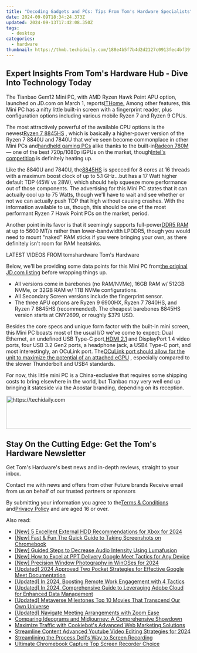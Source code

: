 ```yaml
---
title: "Decoding Gadgets and PCs: Tips From Tom's Hardware Specialists"
date: 2024-09-09T18:34:24.373Z
updated: 2024-09-13T17:42:08.350Z
tags:
  - desktop
categories:
  - hardware
thumbnail: https://thmb.techidaily.com/188e4b5f7b4d2d2127c0913fec4bf39f7b63f882f1dce5c675f74afd09d13628.jpg
---
```


## Expert Insights From Tom's Hardware Hub - Dive Into Technology Today

The Tianbao Gem12 Mini PC, with AMD Ryzen Hawk Point APU option, launched on JD.com on March 1, reports[ITHome.](https://www.ithome.com/0/753/184.htm) Among other features, this Mini PC has a nifty little built-in screen with a fingerprint reader, plus configuration options including various mobile Ryzen 7 and Ryzen 9 CPUs.

 The most attractively powerful of the available CPU options is the newest[Ryzen 7 8845HS](https://www.tomshardware.com/pc-components/cpus/the-refresh-that-wasnt-amd-announces-hawk-point-ryzen-8040-series-with-zen-4-rdna3-and-xdna-teases-strix-point) , which is basically a higher-power version of the Ryzen 7 8840U and 7840U that we've seen become commonplace in other Mini PCs and[handheld gaming PCs](https://www.tomshardware.com/news/steam-deck-2-valve-hints-at-future-of-handheld-gaming-pcs) alike thanks to the built-in[Radeon 780M](https://www.tomshardware.com/pc-components/gpus/amds-radeon-780m-integrated-graphics-get-close-to-gtx-1650-in-geekbench-6-ryzen-7-8700g-igpu-benchmark-leaked) — one of the best 720p/1080p iGPUs on the market, though[Intel's competition](https://www.tomshardware.com/pc-components/cpus/intel-core-ultra-7-155h-and-amd-ryzen-7-7840u-have-an-igpu-bound-benchmarking-rematch-in-linux) is definitely heating up.

 Like the 8840U and 7840U, the[8845HS](https://www.amd.com/en/products/apu/amd-ryzen-7-8845hs) is specced for 8 cores at 16 threads with a maximum boost clock of up to 5.1 GHz...but has a 17 Watt higher default TDP (45W vs 28W), which should help squeeze more performance out of those components. The advertising for this Mini PC states that it can actually cool up to 75 Watts, though we'll have to wait and see whether or not we can actually push TDP that high without causing crashes. With the information available to us, though, this should be one of the most performant Ryzen 7 Hawk Point PCs on the market, period.

 Another point in its favor is that it seemingly supports full-power[DDR5 RAM](https://www.tomshardware.com/reviews/best-ram,4057.html) at up to 5600 MT/s rather than lower-bandwidth LPDDR5, though you would need to mount "naked" RAM sticks if you were bringing your own, as there definitely isn't room for RAM heatsinks.

 LATEST VIDEOS FROM tomshardware Tom's Hardware

 Below, we'll be providing some data points for this Mini PC from[the original JD.com listing](https://item.jd.com/10097209811046.html) before wrapping things up.

* All versions come in barebones (no RAM/NVMe), 16GB RAM w/ 512GB NVMe, or 32GB RAM w/ 1TB NVMe configurations.
* All Secondary Screen versions include the fingerprint sensor.
* The three APU options are Ryzen 9 6900HX, Ryzen 7 7840HS, and Ryzen 7 8845HS (recommended). The cheapest barebones 8845HS version starts at CNY2699, or roughly $379 USD.

 Besides the core specs and unique form factor with the built-in mini screen, this Mini PC boasts most of the usual I/O we've come to expect: Dual Ethernet, an undefined USB Type-C port,[HDMI 2.1](https://www.tomshardware.com/pc-components/gpus/hdmi-forum-rejects-amds-hdmi-21-open-source-driver) and DisplayPort 1.4 video ports, four USB 3.2 Gen2 ports, a headphone jack, a USB4 Type-C port, and most interestingly, an OCuLink port. The[OCuLink port should allow for the unit to maximize the potential of an attached eGPU](https://www.tomshardware.com/news/gpd-win-max-2-egpu-benchmarks) , especially compared to the slower Thunderbolt and USB4 standards.

 For now, this little mini PC is a China-exclusive that requires some shipping costs to bring elsewhere in the world, but Tianbao may very well end up bringing it stateside via the Aoostar branding, depending on its reception.

<!-- affiliate ads begin -->
<a href="https://appsumo.8odi.net/c/5597632/2123731/7443" target="_top" id="2123731">
  <img src="//a.impactradius-go.com/display-ad/7443-2123731" border="0" alt="https://techidaily.com" width="728" height="90"/>
</a>
<img height="0" width="0" src="https://appsumo.8odi.net/i/5597632/2123731/7443" style="position:absolute;visibility:hidden;" border="0" />
<!-- affiliate ads end -->

## Stay On the Cutting Edge: Get the Tom's Hardware Newsletter

 Get Tom's Hardware's best news and in-depth reviews, straight to your inbox.

 Contact me with news and offers from other Future brands  Receive email from us on behalf of our trusted partners or sponsors

 By submitting your information you agree to the[Terms & Conditions](https://futureplc.com/terms-conditions/) and[Privacy Policy](https://futureplc.com/privacy-policy/) and are aged 16 or over.

<ins class="adsbygoogle"
     style="display:block"
     data-ad-format="autorelaxed"
     data-ad-client="ca-pub-7571918770474297"
     data-ad-slot="1223367746"></ins>

<ins class="adsbygoogle"
     style="display:block"
     data-ad-client="ca-pub-7571918770474297"
     data-ad-slot="8358498916"
     data-ad-format="auto"
     data-full-width-responsive="true"></ins>

<span class="atpl-alsoreadstyle">Also read:</span>
<div><ul>
<li><a href="https://desktop-recording.techidaily.com/new-5-excellent-external-hdd-recommendations-for-xbox-for-2024/"><u>[New] 5 Excellent External HDD Recommendations for Xbox for 2024</u></a></li>
<li><a href="https://desktop-recording.techidaily.com/new-fast-and-fun-the-quick-guide-to-taking-screenshots-on-chromebook/"><u>[New] Fast & Fun The Quick Guide to Taking Screenshots on Chromebook</u></a></li>
<li><a href="https://some-techniques.techidaily.com/new-guided-steps-to-decrease-audio-intensity-using-lumafusion/"><u>[New] Guided Steps to Decrease Audio Intensity Using Lumafusion</u></a></li>
<li><a href="https://screen-sharing-recording.techidaily.com/new-how-to-excel-at-ppt-delivery-google-meet-tactics-for-any-device/"><u>[New] How to Excel at PPT Delivery Google Meet Tactics for Any Device</u></a></li>
<li><a href="https://desktop-recording.techidaily.com/new-precision-window-photography-in-winoses-for-2024/"><u>[New] Precision Window Photography in WinOSes for 2024</u></a></li>
<li><a href="https://desktop-recording.techidaily.com/updated-2024-approved-two-pocket-strategies-for-effective-google-meet-documentation/"><u>[Updated] 2024 Approved Two Pocket Strategies for Effective Google Meet Documentation</u></a></li>
<li><a href="https://desktop-recording.techidaily.com/updated-in-2024-boosting-remote-work-engagement-with-4-tactics/"><u>[Updated] In 2024, Boosting Remote Work Engagement with 4 Tactics</u></a></li>
<li><a href="https://fox-boxes.techidaily.com/updated-in-2024-comprehensive-guide-to-leveraging-adobe-cloud-for-enhanced-data-management/"><u>[Updated] In 2024, Comprehensive Guide to Leveraging Adobe Cloud for Enhanced Data Management</u></a></li>
<li><a href="https://fox-blue.techidaily.com/updated-metaverse-milestones-top-10-movies-that-transcend-our-own-universe/"><u>[Updated] Metaverse Milestones Top 10 Movies That Transcend Our Own Universe</u></a></li>
<li><a href="https://screen-video-capture.techidaily.com/updated-navigate-meeting-arrangements-with-zoom-ease/"><u>[Updated] Navigate Meeting Arrangements with Zoom Ease</u></a></li>
<li><a href="https://some-techniques.techidaily.com/comparing-ideograms-and-midjourney-a-comprehensive-showdown/"><u>Comparing Ideograms and Midjourney: A Comprehensive Showdown</u></a></li>
<li><a href="https://data-safeguard.techidaily.com/maximize-traffic-with-cookiebots-advanced-web-marketing-solutions/"><u>Maximize Traffic with Cookiebot's Advanced Web Marketing Solutions</u></a></li>
<li><a href="https://facebook-video-footage.techidaily.com/streamline-content-advanced-youtube-video-editing-strategies-for-2024/"><u>Streamline Content Advanced Youtube Video Editing Strategies for 2024</u></a></li>
<li><a href="https://desktop-recording.techidaily.com/streamlining-the-process-dells-way-to-screen-recording/"><u>Streamlining the Process Dell's Way to Screen Recording</u></a></li>
<li><a href="https://desktop-recording.techidaily.com/ultimate-chromebook-capture-top-screen-recorder-choice/"><u>Ultimate Chromebook Capture Top Screen Recorder Choice</u></a></li>
</ul></div>


